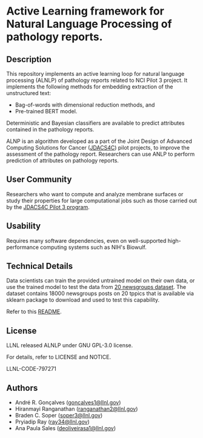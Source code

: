 # Active Learning framework for Natural Language Processing of pathology reports.

## Description

This repository implements an active learning loop for natural language processing (ALNLP) of pathology reports related to NCI Pilot 3 project. It implements the following methods for embedding extraction of the unstructured text: 
 * Bag-of-words with dimensional reduction methods, and 
 * Pre-trained BERT model. 

Deterministic and Bayesian classifiers are available to predict attributes contained in the pathology reports.

ALNP is an algorithm developed as a part of the Joint Design of Advanced Computing Solutions for Cancer ([JDACS4C](https://datascience.cancer.gov/collaborations/joint-design-advanced-computing)) pilot projects, to improve the assessment of the pathology report. Researchers can use ANLP to perform prediction of attributes on pathology reports.

## User Community

Researchers who want to compute and analyze membrane surfaces or study their properties for large computational jobs such as those carried out by the [JDACS4C Pilot 3 program](https://datascience.cancer.gov/collaborations/joint-design-advanced-computing/population-pilot).

## Usability
Requires many software dependencies, even on well-supported high-performance computing systems such as NIH's Biowulf.


## Technical Details
  
Data scientists can train the provided untrained model on their own data, or use the trained model to test the data from [20 newsgroups dataset](http://qwone.com/~jason/20Newsgroups/). The dataset contains 18000 newsgroups posts on 20 tppics that is available via sklearn package to download and used to test this capability.

Refer to this [README](./README-installation.md).


## License
LLNL released ALNLP under GNU GPL-3.0 license.

For details, refer to LICENSE and NOTICE.

LLNL-CODE-797271
  
## Authors

- André R. Gonçalves (goncalves1@llnl.gov)
- Hiranmayi Ranganathan (ranganathan2@llnl.gov)
- Braden C. Soper (soper3@llnl.gov)
- Pryiadip Ray (ray34@llnl.gov)
- Ana Paula Sales (deoliveirasa1@llnl.gov)
